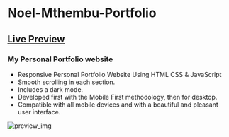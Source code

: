 # Noel-Mthembu-Portfolio
## [Live Preview](https://noelmthembu.github.io/Noel-Mthembu-Portfolio/)
### My Personal Portfolio website

- Responsive Personal Portfolio Website Using HTML CSS & JavaScript
- Smooth scrolling in each section.
- Includes a dark mode.
- Developed first with the Mobile First methodology, then for desktop.
- Compatible with all mobile devices and with a beautiful and pleasant user interface.

![preview_img](https://github.com/noelmthembu/Noel-Mthembu-Portfolio/assets/109946871/de9ebef4-2919-4bd6-9ca9-10c917c22d0c)
